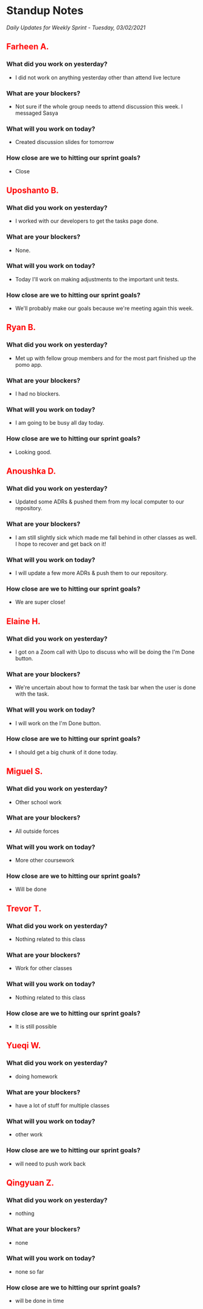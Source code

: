 # Standup Notes
*Daily Updates for Weekly Sprint - Tuesday, 03/02/2021*

## <span style="color: red;">Farheen A.</span> 

### What did you work on yesterday?
- I did not work on anything yesterday other than attend live lecture

### What are your blockers?
- Not sure if the whole group needs to attend discussion this week. I messaged Sasya

### What will you work on today?
- Created discussion slides for tomorrow

### How close are we to hitting our sprint goals?
- Close

## <span style="color: red;">Uposhanto B.</span> 

### What did you work on yesterday?
- I worked with our developers to get the tasks page done.

### What are your blockers?
- None.

### What will you work on today?
- Today I'll work on making adjustments to the important unit tests.

### How close are we to hitting our sprint goals?
- We'll probably make our goals because we're meeting again this week.

## <span style="color: red;">Ryan B.</span>

### What did you work on yesterday?
- Met up with fellow group members and for the most part finished up the pomo app.

### What are your blockers?
- I had no blockers.

### What will you work on today?
- I am going to be busy all day today.

### How close are we to hitting our sprint goals?
- Looking good.

## <span style="color: red;">Anoushka D.</span>

### What did you work on yesterday?
- Updated some ADRs & pushed them from my local computer to our repository.

### What are your blockers?
- I am still slightly sick which made me fall behind in other classes as well. I hope to recover and get back on it!

### What will you work on today?
- I will update a few more ADRs & push them to our repository.

### How close are we to hitting our sprint goals?
- We are super close!

## <span style="color: red;">Elaine H.</span>

### What did you work on yesterday?
- I got on a Zoom call with Upo to discuss who will be doing the I'm Done button. 

### What are your blockers?
- We're uncertain about how to format the task bar when the user is done with the task. 

### What will you work on today?
- I will work on the I'm Done button. 

### How close are we to hitting our sprint goals?
- I should get a big chunk of it done today. 

## <span style="color: red;">Miguel S.</span>

### What did you work on yesterday?
- Other school work

### What are your blockers?
- All outside forces

### What will you work on today?
- More other coursework

### How close are we to hitting our sprint goals?
- Will be done

## <span style="color: red;">Trevor T.</span>

### What did you work on yesterday?
- Nothing related to this class

### What are your blockers?
- Work for other classes

### What will you work on today?
- Nothing related to this class

### How close are we to hitting our sprint goals?
- It is still possible

## <span style="color: red;">Yueqi W.</span>

### What did you work on yesterday?
- doing homework

### What are your blockers?
- have a lot of stuff for multiple classes

### What will you work on today?
- other work

### How close are we to hitting our sprint goals?
- will need to push work back

## <span style="color: red;">Qingyuan Z.</span>

### What did you work on yesterday?
- nothing

### What are your blockers?
- none

### What will you work on today?
- none so far

### How close are we to hitting our sprint goals?
- will be done in time
